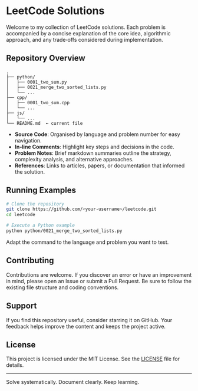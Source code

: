 # LeetCode Solutions

Welcome to my collection of LeetCode solutions. Each problem is accompanied by a concise explanation of the core idea, algorithmic approach, and any trade‑offs considered during implementation.

## Repository Overview

```
.
├── python/
│   ├── 0001_two_sum.py
│   ├── 0021_merge_two_sorted_lists.py
│   └── ...
├── cpp/
│   ├── 0001_two_sum.cpp
│   └── ...
├── js/
│   └── ...
└── README.md  ← current file
```

* **Source Code**: Organised by language and problem number for easy navigation.
* **In‑line Comments**: Highlight key steps and decisions in the code.
* **Problem Notes**: Brief markdown summaries outline the strategy, complexity analysis, and alternative approaches.
* **References**: Links to articles, papers, or documentation that informed the solution.

## Running Examples

```bash
# Clone the repository
git clone https://github.com/<your-username>/leetcode.git
cd leetcode

# Execute a Python example
python python/0021_merge_two_sorted_lists.py
```

Adapt the command to the language and problem you want to test.

## Contributing

Contributions are welcome. If you discover an error or have an improvement in mind, please open an Issue or submit a Pull Request. Be sure to follow the existing file structure and coding conventions.

## Support

If you find this repository useful, consider starring it on GitHub. Your feedback helps improve the content and keeps the project active.

## License

This project is licensed under the MIT License. See the [LICENSE](LICENSE) file for details.

---

Solve systematically. Document clearly. Keep learning.
